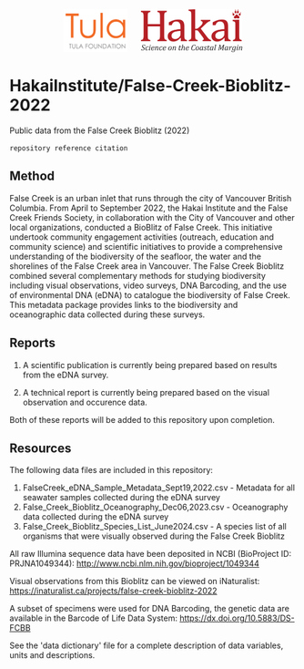 <div align='center'>
    <a href='https://tula.org'><img height='75px' src=docs/logos/tula-logo.png /></a>
    &nbsp;&nbsp;&nbsp;&nbsp;
    <a href='https://hakai.org'><img height='75px' src=docs/logos/hakai-logo.png /></a>
</div>

# HakaiInstitute/False-Creek-Bioblitz-2022

Public data from the False Creek Bioblitz (2022)
```
repository reference citation
```

## Method

False Creek is an urban inlet that runs through the city of Vancouver British Columbia. From April to September 2022, the Hakai Institute and the False Creek Friends Society, in collaboration with the City of Vancouver and other local organizations, conducted a BioBlitz of False Creek. This initiative undertook community engagement activities (outreach, education and community science) and scientific initiatives to provide a comprehensive understanding of the biodiversity of the seafloor, the water and the shorelines of the False Creek area in Vancouver. The False Creek Bioblitz combined several complementary methods for studying biodiversity including visual observations, video surveys, DNA Barcoding, and the use of environmental DNA (eDNA) to catalogue the biodiversity of False Creek. This metadata package provides links to the biodiversity and oceanographic data collected during these surveys.

## Reports

1. A scientific publication is currently being prepared based on results from the eDNA survey.

2. A technical report is currently being prepared based on the visual observation and occurence data.

Both of these reports will be added to this repository upon completion.

## Resources

The following data files are included in this repository:

1. FalseCreek_eDNA_Sample_Metadata_Sept19,2022.csv - Metadata for all seawater samples collected during the eDNA survey
2. False_Creek_Bioblitz_Oceanography_Dec06,2023.csv - Oceanography data collected during the eDNA survey
3. False_Creek_Bioblitz_Species_List_June2024.csv - A species list of all organisms that were visually observed during the False Creek Bioblitz

All raw Illumina sequence data have been deposited in NCBI (BioProject ID: PRJNA1049344): http://www.ncbi.nlm.nih.gov/bioproject/1049344

Visual observations from this Bioblitz can be viewed on iNaturalist: https://inaturalist.ca/projects/false-creek-bioblitz-2022

A subset of specimens were used for DNA Barcoding, the genetic data are available in the Barcode of Life Data System: https://dx.doi.org/10.5883/DS-FCBB

See the 'data dictionary' file for a complete description of data variables, units
and descriptions.

